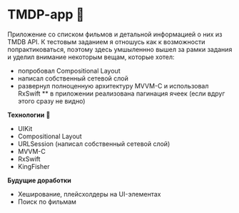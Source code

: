 # TMDP-app :eyes:
Приложение со списком фильмов и детальной информацией о них из TMDB API.
К тестовым заданием я отношусь как к возможности попрактиковаться, поэтому здесь умшыленнно вышел за рамки задания и уделил внимание некоторым вещам, которые хотел: 
- попробовал Compositional Layout 
- написал собственный сетевой слой
- развернул полноценную архитектуру MVVM-С и использовал RxSwift
** в приложении реализована пагинация ячеек (если вдруг этого сразу не видно)

**Технологии** :wrench: 
- UIKit
- Compositional Layout
- URLSession (написал собственный сетевой слой)
- MVVM-С
- RxSwift
- KingFisher
  
**Будущие доработки**
- Хеширование, плейсхолдеры на UI-элементах  
- Поиск по фильмам 

